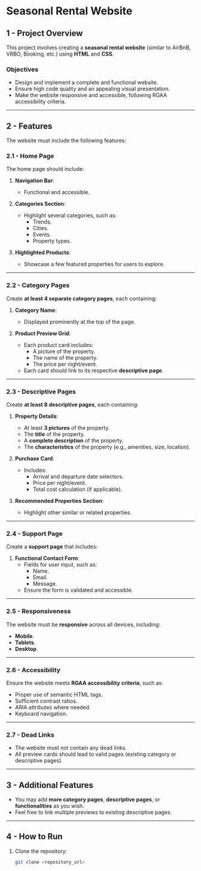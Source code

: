 # Seasonal Rental Website  

## 1 - Project Overview  
This project involves creating a **seasonal rental website** (similar to AirBnB, VRBO, Booking, etc.) using **HTML** and **CSS**.  

### Objectives  
- Design and implement a complete and functional website.  
- Ensure high code quality and an appealing visual presentation.  
- Make the website responsive and accessible, following RGAA accessibility criteria.  

---

## 2 - Features  

The website must include the following features:  

### 2.1 - Home Page  
The home page should include:  
1. **Navigation Bar**:  
   - Functional and accessible.  

2. **Categories Section**:  
   - Highlight several categories, such as:  
     - Trends.  
     - Cities.  
     - Events.  
     - Property types.  

3. **Highlighted Products**:  
   - Showcase a few featured properties for users to explore.  

---

### 2.2 - Category Pages  
Create **at least 4 separate category pages**, each containing:  
1. **Category Name**:  
   - Displayed prominently at the top of the page.  

2. **Product Preview Grid**:  
   - Each product card includes:  
     - A picture of the property.  
     - The name of the property.  
     - The price per night/event.  
   - Each card should link to its respective **descriptive page**.  

---

### 2.3 - Descriptive Pages  
Create **at least 8 descriptive pages**, each containing:  
1. **Property Details**:  
   - At least **3 pictures** of the property.  
   - The **title** of the property.  
   - A **complete description** of the property.  
   - The **characteristics** of the property (e.g., amenities, size, location).  

2. **Purchase Card**:  
   - Includes:  
     - Arrival and departure date selectors.  
     - Price per night/event.  
     - Total cost calculation (if applicable).  

3. **Recommended Properties Section**:  
   - Highlight other similar or related properties.  

---

### 2.4 - Support Page  
Create a **support page** that includes:  
1. **Functional Contact Form**:  
   - Fields for user input, such as:  
     - Name.  
     - Email.  
     - Message.  
   - Ensure the form is validated and accessible.  

---

### 2.5 - Responsiveness  
The website must be **responsive** across all devices, including:  
- **Mobile**.  
- **Tablets**.  
- **Desktop**.  

---

### 2.6 - Accessibility  
Ensure the website meets **RGAA accessibility criteria**, such as:  
- Proper use of semantic HTML tags.  
- Sufficient contrast ratios.  
- ARIA attributes where needed.  
- Keyboard navigation.  

---

### 2.7 - Dead Links  
- The website must not contain any dead links.  
- All preview cards should lead to valid pages (existing category or descriptive pages).  

---

## 3 - Additional Features  
- You may add **more category pages**, **descriptive pages**, or **functionalities** as you wish.  
- Feel free to link multiple previews to existing descriptive pages.  

---

## 4 - How to Run  

1. Clone the repository:  
   ```bash
   git clone <repository_url>
